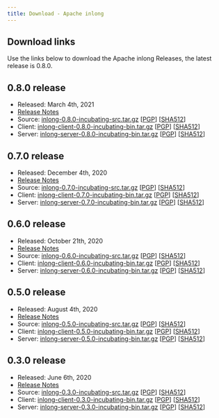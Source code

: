 ```yaml
---
title: Download - Apache inlong
---
```


## Download links
  Use the links below to download the Apache inlong Releases, the latest release is 0.8.0.

## 0.8.0 release

 - Released: March 4th, 2021
 - [Release Notes](release-0.8.0.md)
 - Source: [inlong-0.8.0-incubating-src.tar.gz](http://www.apache.org/dyn/closer.lua/incubator/inlong/0.8.0-incubating/apache-inlong-0.8.0-incubating-src.tar.gz)              [[PGP](https://downloads.apache.org/incubator/inlong/0.8.0-incubating/apache-inlong-0.8.0-incubating-src.tar.gz.asc)]        [[SHA512](https://downloads.apache.org/incubator/inlong/0.8.0-incubating/apache-inlong-0.8.0-incubating-src.tar.gz.sha512)]
 - Client: [inlong-client-0.8.0-incubating-bin.tar.gz](http://www.apache.org/dyn/closer.lua/incubator/inlong/0.8.0-incubating/apache-inlong-client-0.8.0-incubating-bin.tar.gz)       [[PGP](https://downloads.apache.org/incubator/inlong/0.8.0-incubating/apache-inlong-client-0.8.0-incubating-bin.tar.gz.asc)] [[SHA512](https://downloads.apache.org/incubator/inlong/0.8.0-incubating/apache-inlong-client-0.8.0-incubating-bin.tar.gz.sha512)]
 - Server: [inlong-server-0.8.0-incubating-bin.tar.gz](http://www.apache.org/dyn/closer.lua/incubator/inlong/0.8.0-incubating/apache-inlong-server-0.8.0-incubating-bin.tar.gz)       [[PGP](https://downloads.apache.org/incubator/inlong/0.8.0-incubating/apache-inlong-server-0.8.0-incubating-bin.tar.gz.asc)] [[SHA512](https://downloads.apache.org/incubator/inlong/0.8.0-incubating/apache-inlong-server-0.8.0-incubating-bin.tar.gz.sha512)]

## 0.7.0 release

 - Released: December 4th, 2020
 - [Release Notes](release-0.7.0.md)
 - Source: [inlong-0.7.0-incubating-src.tar.gz](http://www.apache.org/dyn/closer.lua/incubator/inlong/0.7.0-incubating/apache-inlong-0.7.0-incubating-src.tar.gz)              [[PGP](https://downloads.apache.org/incubator/inlong/0.7.0-incubating/apache-inlong-0.7.0-incubating-src.tar.gz.asc)]        [[SHA512](https://downloads.apache.org/incubator/inlong/0.7.0-incubating/apache-inlong-0.7.0-incubating-src.tar.gz.sha512)]
 - Client: [inlong-client-0.7.0-incubating-bin.tar.gz](http://www.apache.org/dyn/closer.lua/incubator/inlong/0.7.0-incubating/apache-inlong-client-0.7.0-incubating-bin.tar.gz)       [[PGP](https://downloads.apache.org/incubator/inlong/0.7.0-incubating/apache-inlong-client-0.7.0-incubating-bin.tar.gz.asc)] [[SHA512](https://downloads.apache.org/incubator/inlong/0.7.0-incubating/apache-inlong-client-0.7.0-incubating-bin.tar.gz.sha512)]
 - Server: [inlong-server-0.7.0-incubating-bin.tar.gz](http://www.apache.org/dyn/closer.lua/incubator/inlong/0.7.0-incubating/apache-inlong-server-0.7.0-incubating-bin.tar.gz)       [[PGP](https://downloads.apache.org/incubator/inlong/0.7.0-incubating/apache-inlong-server-0.7.0-incubating-bin.tar.gz.asc)] [[SHA512](https://downloads.apache.org/incubator/inlong/0.7.0-incubating/apache-inlong-server-0.7.0-incubating-bin.tar.gz.sha512)]

## 0.6.0 release

 - Released: October 21th, 2020
 - [Release Notes](release-0.6.0.md)
 - Source: [inlong-0.6.0-incubating-src.tar.gz](http://www.apache.org/dyn/closer.lua/incubator/inlong/0.6.0-incubating/apache-inlong-0.6.0-incubating-src.tar.gz)              [[PGP](https://downloads.apache.org/incubator/inlong/0.6.0-incubating/apache-inlong-0.6.0-incubating-src.tar.gz.asc)]        [[SHA512](https://downloads.apache.org/incubator/inlong/0.6.0-incubating/apache-inlong-0.6.0-incubating-src.tar.gz.sha512)]
 - Client: [inlong-client-0.6.0-incubating-bin.tar.gz](http://www.apache.org/dyn/closer.lua/incubator/inlong/0.6.0-incubating/apache-inlong-client-0.6.0-incubating-bin.tar.gz)       [[PGP](https://downloads.apache.org/incubator/inlong/0.6.0-incubating/apache-inlong-client-0.6.0-incubating-bin.tar.gz.asc)] [[SHA512](https://downloads.apache.org/incubator/inlong/0.6.0-incubating/apache-inlong-client-0.6.0-incubating-bin.tar.gz.sha512)]
 - Server: [inlong-server-0.6.0-incubating-bin.tar.gz](http://www.apache.org/dyn/closer.lua/incubator/inlong/0.6.0-incubating/apache-inlong-server-0.6.0-incubating-bin.tar.gz)       [[PGP](https://downloads.apache.org/incubator/inlong/0.6.0-incubating/apache-inlong-server-0.6.0-incubating-bin.tar.gz.asc)] [[SHA512](https://downloads.apache.org/incubator/inlong/0.6.0-incubating/apache-inlong-server-0.6.0-incubating-bin.tar.gz.sha512)]

## 0.5.0 release
 - Released: August 4th, 2020
 - [Release Notes](release-0.5.0.md)
 - Source: [inlong-0.5.0-incubating-src.tar.gz](http://www.apache.org/dyn/closer.lua/incubator/inlong/0.5.0-incubating/apache-inlong-0.5.0-incubating-src.tar.gz)              [[PGP](https://downloads.apache.org/incubator/inlong/0.5.0-incubating/apache-inlong-0.5.0-incubating-src.tar.gz.asc)]        [[SHA512](https://downloads.apache.org/incubator/inlong/0.5.0-incubating/apache-inlong-0.5.0-incubating-src.tar.gz.sha512)]
 - Client: [inlong-client-0.5.0-incubating-bin.tar.gz](http://www.apache.org/dyn/closer.lua/incubator/inlong/0.5.0-incubating/apache-inlong-client-0.5.0-incubating-bin.tar.gz)       [[PGP](https://downloads.apache.org/incubator/inlong/0.5.0-incubating/apache-inlong-client-0.5.0-incubating-bin.tar.gz.asc)] [[SHA512](https://downloads.apache.org/incubator/inlong/0.5.0-incubating/apache-inlong-client-0.5.0-incubating-bin.tar.gz.sha512)]
 - Server: [inlong-server-0.5.0-incubating-bin.tar.gz](http://www.apache.org/dyn/closer.lua/incubator/inlong/0.5.0-incubating/apache-inlong-server-0.5.0-incubating-bin.tar.gz)       [[PGP](https://downloads.apache.org/incubator/inlong/0.5.0-incubating/apache-inlong-server-0.5.0-incubating-bin.tar.gz.asc)] [[SHA512](https://downloads.apache.org/incubator/inlong/0.5.0-incubating/apache-inlong-server-0.5.0-incubating-bin.tar.gz.sha512)]

## 0.3.0 release
 - Released: June 6th, 2020
 - [Release Notes](release-0.3.0.md)
 - Source: [inlong-0.3.0-incubating-src.tar.gz](http://www.apache.org/dyn/closer.lua/incubator/inlong/0.3.0-incubating/apache-inlong-0.3.0-incubating-src.tar.gz)              [[PGP](https://downloads.apache.org/incubator/inlong/0.3.0-incubating/apache-inlong-0.3.0-incubating-src.tar.gz.asc)]        [[SHA512](https://downloads.apache.org/incubator/inlong/0.3.0-incubating/apache-inlong-0.3.0-incubating-src.tar.gz.sha512)]
 - Client: [inlong-client-0.3.0-incubating-bin.tar.gz](http://www.apache.org/dyn/closer.lua/incubator/inlong/0.3.0-incubating/apache-inlong-client-0.3.0-incubating-bin.tar.gz)       [[PGP](https://downloads.apache.org/incubator/inlong/0.3.0-incubating/apache-inlong-client-0.3.0-incubating-bin.tar.gz.asc)] [[SHA512](https://downloads.apache.org/incubator/inlong/0.3.0-incubating/apache-inlong-client-0.3.0-incubating-bin.tar.gz.sha512)]
 - Server: [inlong-server-0.3.0-incubating-bin.tar.gz](http://www.apache.org/dyn/closer.lua/incubator/inlong/0.3.0-incubating/apache-inlong-server-0.3.0-incubating-bin.tar.gz)       [[PGP](https://downloads.apache.org/incubator/inlong/0.3.0-incubating/apache-inlong-server-0.3.0-incubating-bin.tar.gz.asc)] [[SHA512](https://downloads.apache.org/incubator/inlong/0.3.0-incubating/apache-inlong-server-0.3.0-incubating-bin.tar.gz.sha512)]
